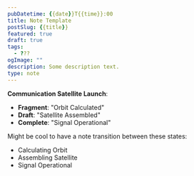 ```yaml
---
pubDatetime: {{date}}T{{time}}:00
title: Note Template
postSlug: {{title}}
featured: true
draft: true
tags:
  - ???
ogImage: ""
description: Some description text.
type: note
---
```



**Communication Satellite Launch**:
- **Fragment**: "Orbit Calculated"
- **Draft**: "Satellite Assembled"
- **Complete**: "Signal Operational"

Might be cool to have a note transition between these states:
- Calculating Orbit
- Assembling Satellite
- Signal Operational